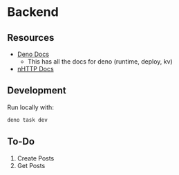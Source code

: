 # Backend

## Resources

- [Deno Docs](https://docs.deno.com/)
  - This has all the docs for deno (runtime, deploy, kv)
- [nHTTP Docs](https://nhttp.deno.dev/docs/intro)

## Development

Run locally with:

```bash
deno task dev
```

## To-Do

1. Create Posts
2. Get Posts
